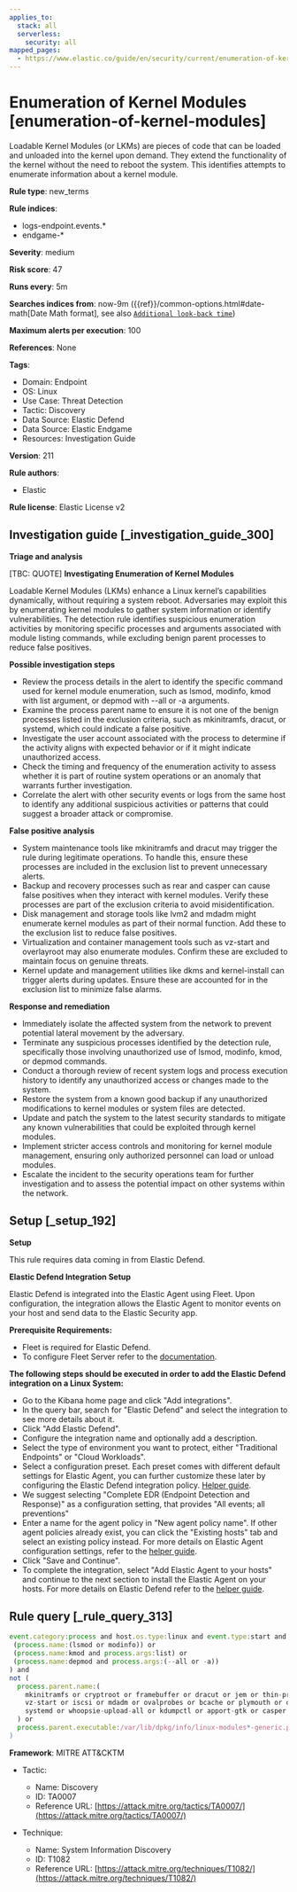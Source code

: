 ```yaml
---
applies_to:
  stack: all
  serverless:
    security: all
mapped_pages:
  - https://www.elastic.co/guide/en/security/current/enumeration-of-kernel-modules.html
---
```


# Enumeration of Kernel Modules [enumeration-of-kernel-modules]

Loadable Kernel Modules (or LKMs) are pieces of code that can be loaded and unloaded into the kernel upon demand. They extend the functionality of the kernel without the need to reboot the system. This identifies attempts to enumerate information about a kernel module.

**Rule type**: new_terms

**Rule indices**:

* logs-endpoint.events.*
* endgame-*

**Severity**: medium

**Risk score**: 47

**Runs every**: 5m

**Searches indices from**: now-9m ({{ref}}/common-options.html#date-math[Date Math format], see also [`Additional look-back time`](docs-content://solutions/security/detect-and-alert/create-detection-rule.md#rule-schedule))

**Maximum alerts per execution**: 100

**References**: None

**Tags**:

* Domain: Endpoint
* OS: Linux
* Use Case: Threat Detection
* Tactic: Discovery
* Data Source: Elastic Defend
* Data Source: Elastic Endgame
* Resources: Investigation Guide

**Version**: 211

**Rule authors**:

* Elastic

**Rule license**: Elastic License v2

## Investigation guide [_investigation_guide_300]

**Triage and analysis**

[TBC: QUOTE]
**Investigating Enumeration of Kernel Modules**

Loadable Kernel Modules (LKMs) enhance a Linux kernel’s capabilities dynamically, without requiring a system reboot. Adversaries may exploit this by enumerating kernel modules to gather system information or identify vulnerabilities. The detection rule identifies suspicious enumeration activities by monitoring specific processes and arguments associated with module listing commands, while excluding benign parent processes to reduce false positives.

**Possible investigation steps**

* Review the process details in the alert to identify the specific command used for kernel module enumeration, such as lsmod, modinfo, kmod with list argument, or depmod with --all or -a arguments.
* Examine the process parent name to ensure it is not one of the benign processes listed in the exclusion criteria, such as mkinitramfs, dracut, or systemd, which could indicate a false positive.
* Investigate the user account associated with the process to determine if the activity aligns with expected behavior or if it might indicate unauthorized access.
* Check the timing and frequency of the enumeration activity to assess whether it is part of routine system operations or an anomaly that warrants further investigation.
* Correlate the alert with other security events or logs from the same host to identify any additional suspicious activities or patterns that could suggest a broader attack or compromise.

**False positive analysis**

* System maintenance tools like mkinitramfs and dracut may trigger the rule during legitimate operations. To handle this, ensure these processes are included in the exclusion list to prevent unnecessary alerts.
* Backup and recovery processes such as rear and casper can cause false positives when they interact with kernel modules. Verify these processes are part of the exclusion criteria to avoid misidentification.
* Disk management and storage tools like lvm2 and mdadm might enumerate kernel modules as part of their normal function. Add these to the exclusion list to reduce false positives.
* Virtualization and container management tools such as vz-start and overlayroot may also enumerate modules. Confirm these are excluded to maintain focus on genuine threats.
* Kernel update and management utilities like dkms and kernel-install can trigger alerts during updates. Ensure these are accounted for in the exclusion list to minimize false alarms.

**Response and remediation**

* Immediately isolate the affected system from the network to prevent potential lateral movement by the adversary.
* Terminate any suspicious processes identified by the detection rule, specifically those involving unauthorized use of lsmod, modinfo, kmod, or depmod commands.
* Conduct a thorough review of recent system logs and process execution history to identify any unauthorized access or changes made to the system.
* Restore the system from a known good backup if any unauthorized modifications to kernel modules or system files are detected.
* Update and patch the system to the latest security standards to mitigate any known vulnerabilities that could be exploited through kernel modules.
* Implement stricter access controls and monitoring for kernel module management, ensuring only authorized personnel can load or unload modules.
* Escalate the incident to the security operations team for further investigation and to assess the potential impact on other systems within the network.


## Setup [_setup_192]

**Setup**

This rule requires data coming in from Elastic Defend.

**Elastic Defend Integration Setup**

Elastic Defend is integrated into the Elastic Agent using Fleet. Upon configuration, the integration allows the Elastic Agent to monitor events on your host and send data to the Elastic Security app.

**Prerequisite Requirements:**

* Fleet is required for Elastic Defend.
* To configure Fleet Server refer to the [documentation](docs-content://reference/ingestion-tools/fleet/fleet-server.md).

**The following steps should be executed in order to add the Elastic Defend integration on a Linux System:**

* Go to the Kibana home page and click "Add integrations".
* In the query bar, search for "Elastic Defend" and select the integration to see more details about it.
* Click "Add Elastic Defend".
* Configure the integration name and optionally add a description.
* Select the type of environment you want to protect, either "Traditional Endpoints" or "Cloud Workloads".
* Select a configuration preset. Each preset comes with different default settings for Elastic Agent, you can further customize these later by configuring the Elastic Defend integration policy. [Helper guide](docs-content://solutions/security/configure-elastic-defend/configure-an-integration-policy-for-elastic-defend.md).
* We suggest selecting "Complete EDR (Endpoint Detection and Response)" as a configuration setting, that provides "All events; all preventions"
* Enter a name for the agent policy in "New agent policy name". If other agent policies already exist, you can click the "Existing hosts" tab and select an existing policy instead. For more details on Elastic Agent configuration settings, refer to the [helper guide](docs-content://reference/ingestion-tools/fleet/agent-policy.md).
* Click "Save and Continue".
* To complete the integration, select "Add Elastic Agent to your hosts" and continue to the next section to install the Elastic Agent on your hosts. For more details on Elastic Defend refer to the [helper guide](docs-content://solutions/security/configure-elastic-defend/install-elastic-defend.md).


## Rule query [_rule_query_313]

```js
event.category:process and host.os.type:linux and event.type:start and event.action:(exec or exec_event) and (
 (process.name:(lsmod or modinfo)) or
 (process.name:kmod and process.args:list) or
 (process.name:depmod and process.args:(--all or -a))
) and
not (
  process.parent.name:(
    mkinitramfs or cryptroot or framebuffer or dracut or jem or thin-provisioning-tools or readykernel or lvm2 or
    vz-start or iscsi or mdadm or ovalprobes or bcache or plymouth or dkms or overlayroot or weak-modules or zfs or
    systemd or whoopsie-upload-all or kdumpctl or apport-gtk or casper or rear or kernel-install or newrelic-infra
  ) or
  process.parent.executable:/var/lib/dpkg/info/linux-modules*-generic.post*
)
```

**Framework**: MITRE ATT&CKTM

* Tactic:

    * Name: Discovery
    * ID: TA0007
    * Reference URL: [https://attack.mitre.org/tactics/TA0007/](https://attack.mitre.org/tactics/TA0007/)

* Technique:

    * Name: System Information Discovery
    * ID: T1082
    * Reference URL: [https://attack.mitre.org/techniques/T1082/](https://attack.mitre.org/techniques/T1082/)



